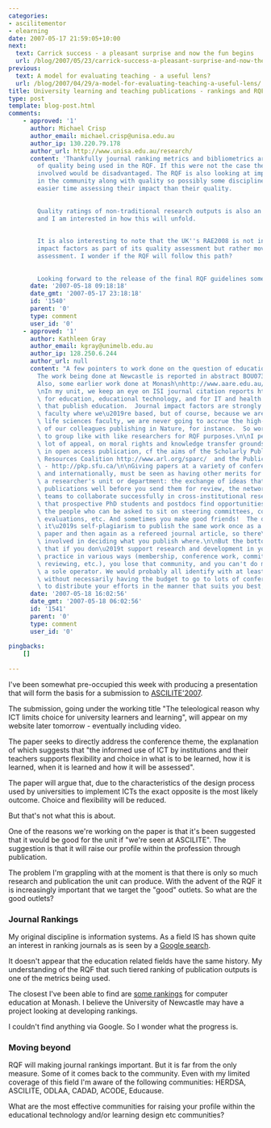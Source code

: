 ```yaml
---
categories:
- ascilitementor
- elearning
date: 2007-05-17 21:59:05+10:00
next:
  text: Carrick success - a pleasant surprise and now the fun begins
  url: /blog/2007/05/23/carrick-success-a-pleasant-surprise-and-now-the-fun-begins/
previous:
  text: A model for evaluating teaching - a useful lens?
  url: /blog/2007/04/29/a-model-for-evaluating-teaching-a-useful-lens/
title: University learning and teaching publications - rankings and RQF
type: post
template: blog-post.html
comments:
    - approved: '1'
      author: Michael Crisp
      author_email: michael.crisp@unisa.edu.au
      author_ip: 130.220.79.178
      author_url: http://www.unisa.edu.au/research/
      content: 'Thankfully journal ranking metrics and bibliometrics are only one measure
        of quality being used in the RQF. If this were not the case then half of the disciplines
        involved would be disadvantaged. The RQF is also looking at impact of research
        in the community along with quality so possibly some disciplines will have an
        easier time assessing their impact than their quality.
    
    
        Quality ratings of non-traditional research outputs is also an interesting case
        and I am interested in how this will unfold.
    
    
        It is also interesting to note that the UK''s RAE2008 is not including journal
        impact factors as part of its quality assessment but rather moving towards peer
        assessment. I wonder if the RQF will follow this path?
    
    
        Looking forward to the release of the final RQF guidelines sometime soon.'
      date: '2007-05-18 09:18:18'
      date_gmt: '2007-05-17 23:18:18'
      id: '1540'
      parent: '0'
      type: comment
      user_id: '0'
    - approved: '1'
      author: Kathleen Gray
      author_email: kgray@unimelb.edu.au
      author_ip: 128.250.6.244
      author_url: null
      content: "A few pointers to work done on the question of education journal rankings:\n\
        The work being done at Newcastle is reported in abstract BOU0733X at\nhttp://www.aare.edu.au/07xpap/abs07x.htm\n\
        Also, some earlier work done at Monash\nhttp://www.aare.edu.au/05pap/gil05744.pdf\n\
        \nIn my unit, we keep an eye on ISI journal citation reports http://scientific.thomson.com/products/jcr/\
        \ for education, educational technology, and for IT and health sciences journals\
        \ that publish education.  Journal impact factors are strongly emphasised in the\
        \ faculty where we\u2019re based, but of course, because we are educators in a\
        \ life sciences faculty, we are never going to accrue the high-impact publications\
        \ of our colleagues publishing in Nature, for instance.  So work has to be done\
        \ to group like with like researchers for RQF purposes.\n\nI personally find a\
        \ lot of appeal, on moral rights and knowledge transfer grounds, for publishing\
        \ in open access publication, cf the aims of the Scholarly Publishing and Academic\
        \ Resources Coalition http://www.arl.org/sparc/  and the Public Knowledge Project\
        \ - http://pkp.sfu.ca/\n\nGiving papers at a variety of conferences, nationally\
        \ and internationally, must be seen as having other merits for a researcher and\
        \ a researcher's unit or department: the exchange of ideas that influence your\
        \ publications well before you send them for review, the networking to build the\
        \ teams to collaborate successfully in cross-institutional research, the ways\
        \ that prospective PhD students and postdocs find opportunities, the links to\
        \ the people who can be asked to sit on steering committees, conduct external\
        \ evaluations, etc. And sometimes you make good friends!  The down side is that\
        \ it\u2019s self-plagiarism to publish the same work once as a refereed conference\
        \ paper and then again as a refereed journal article, so there\u2019s some judgement\
        \ involved in deciding what you publish where.\n\nBut the bottom line for me is\
        \ that if you don\u2019t support research and development in your community of\
        \ practice in various ways (membership, conference work, committee work, journal\
        \ reviewing, etc.), you lose that community, and you can't do much research as\
        \ a sole operator. We would probably all identify with at least a couple of CoPs,\
        \ without necessarily having the budget to go to lots of conferences, so you have\
        \ to distribute your efforts in the manner that suits you best, I reckon."
      date: '2007-05-18 16:02:56'
      date_gmt: '2007-05-18 06:02:56'
      id: '1541'
      parent: '0'
      type: comment
      user_id: '0'
    
pingbacks:
    []
    
---
```

I've been somewhat pre-occupied this week with producing a presentation that will form the basis for a submission to [ASCILITE'2007](http://www.ascilite.org.au/conferences/singapore07/).

The submission, going under the working title "The teleological reason why ICT limits choice for university learners and learning", will appear on my website later tomorrow - eventually including video.

The paper seeks to directly address the conference theme, the explanation of which suggests that "the informed use of ICT by institutions and their teachers supports flexibility and choice in what is to be learned, how it is learned, when it is learned and how it will be assessed".

The paper will argue that, due to the characteristics of the design process used by universities to implement ICTs the exact opposite is the most likely outcome. Choice and flexibility will be reduced.

But that's not what this is about.

One of the reasons we're working on the paper is that it's been suggested that it would be good for the unit if "we're seen at ASCILITE". The suggestion is that it will raise our profile within the profession through publication.

The problem I'm grappling with at the moment is that there is only so much research and publication the unit can produce. With the advent of the RQF it is increasingly important that we target the "good" outlets. So what are the good outlets?

### Journal Rankings

My original discipline is information systems. As a field IS has shown quite an interest in ranking journals as is seen by a [Google search](http://www.google.com.au/search?q=information+systems+journal+rankings).

It doesn't appear that the education related fields have the same history. My understanding of the RQF that such tiered ranking of publication outputs is one of the metrics being used.

The closest I've been able to find are [some rankings](http://www.infotech.monash.edu.au/research/internal-info/ranking-list/compeducation-journal-rankings.html) for computer education at Monash. I believe the University of Newcastle may have a project looking at developing rankings.

I couldn't find anything via Google. So I wonder what the progress is.

### Moving beyond

RQF will making journal rankings important. But it is far from the only measure. Some of it comes back to the community. Even with my limited coverage of this field I'm aware of the following communities: HERDSA, ASCILITE, ODLAA, CADAD, ACODE, Educause.

What are the most effective communities for raising your profile within the educational technology and/or learning design etc communities?